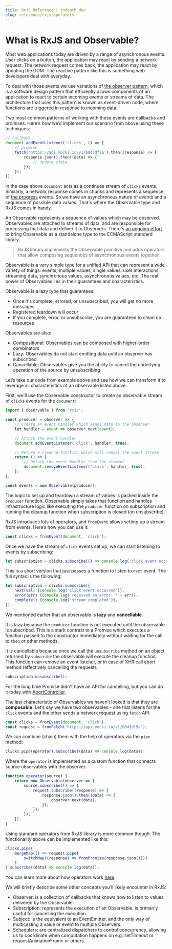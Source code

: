 ```yaml
---
title: RxJS Reference | indepth.dev
slug: reference/rxjs/operators
---
```


# What is RxJS and Observable?

Most web applications today are driven by a range of asynchronous events. User clicks on a button, the application may react by sending a network request. The network request comes back, the application may react by updating the DOM. The reactive pattern like this is something web developers deal with everyday.

To deal with those events we use variations of [the observer pattern](https://en.wikipedia.org/wiki/Observer_pattern), which is a software design pattern that efficiently allows components of an application to react to certain incoming events or streams of data. The architecture that uses this pattern is known as event-driven code, where functions are triggered in response to incoming data.

Two most common patterns of working with these events are callbacks and promises. Here’s how we’d implement our scenario from above using these techniques:

```javascript
// callback
document.addEventListener('clicks', () => {
    // promise
    fetch('https://api.mocki.io/v1/b043df5a').then((response) => {
        response.json().then((data) => {
            // update state
        });
    });
});
```

In the case above `document` acts as a continues stream of `clicks` events. Similarly, a network response comes in chunks and represents a sequence of [the progress](https://developer.mozilla.org/en-US/docs/Web/API/XMLHttpRequest/progress_event) events. So we have an asynchronous nature of events and a sequence of possible data values. That's where the Observable type and RxJS comes in handy.

An Observable represents a sequence of values which may be observed. Observables are attached to streams of data, and are responsible for processing that data and deliver it to Observers. There's [an ongoing effort](https://github.com/tc39/proposal-observable) to bring Observable as a standalone type to the ECMAScript standard library.

> RxJS library implements the Observable primitive and adds operators that allow composing sequences of asynchronous events together.

Observable is a very simple type for a unified API that can represent a wide variety of things: events, multiple values, single values, user interactions, streaming data, synchronous values, asynchronous values, etc. The real power of Observables lies in their guarantees and characteristics.

Observable is a lazy type that guarantees:
- Once it's complete, errored, or unsubscribed, you will get no more messages
- Registered teardown will occur
- If you complete, error, or unsubscribe, you are guaranteed to clean up resources

Observables are also:
- Compositional: Observables can be composed with higher-order combinators
- Lazy: Observables do not start emitting data until an observer has subscribed
- Cancellable: Observables give you the ability to cancel the underlying operation of the source by unsubscribing

Let’s take our code from example above and see how we can transform it to leverage all characteristics of an observable listed above.

First, we'll use the Observable constructor to create an observable stream of `clicks` events for the `document`:

```javascript
import { Observable } from 'rxjs';

const producer = observer => {
    // Create an event handler which sends data to the observer
    let handler = event => observer.next(event);

    // Attach the event handler
    document.addEventListener('click', handler, true);

    // Return a cleanup function which will cancel the event stream
    return () => {
        // Detach the event handler from the element
        document.removeEventListener('click', handler, true);
    };
};

const events = new Observable(producer);
```

The logic to set up and teardown a stream of values is packed inside the `producer` function. Observable simply takes that function and handles infrastructure logic like executing the `producer` function on subscription and running the cleanup function when subscription is closed (on unsubscribe).

RxJS introduces lots of operators, and `fromEvent` allows setting up a stream from events. Here’s how you can use it:

```javascript
const clicks = fromEvent(document, 'click');
```

Once we have the stream of `click` events set up, we can start listening to events by subscribing:

```javascript
let subscription = clicks.subscribe(() => console.log('click event occurred'));
```

This is a short version that just passes a function to listen to `next` event. The full syntax is the following:

```javascript
let subscription = clicks.subscribe({
    next(val) {console.log('click event occurred')},
    error(err) {console.log('received an error: ' + err)},
    complete() {console.log('stream completed')},
});
```

We mentioned earlier that an observable is **lazy** and **cancellable**.

It is lazy because the `producer` function is not executed until the observable is subscribed. This is a stark contrast to a Promise which executes a function passed to the constructor immediately without waiting for the call to `then` or other methods.

It is cancellable because once we call the `unsubscribe` method on an object returned by `subscribe` the observable will execute the cleanup function. This function can remove an event listener, or in case of XHR call [abort](https://developer.mozilla.org/en-US/docs/Web/API/XMLHttpRequest/abort) method (effectively cancelling the request).

```javascript
subscription.unsubscribe();
```

For the long time Promise didn't have an API for cancelling, but you can do it today with [AbortController](https://developer.mozilla.org/en-US/docs/Web/API/AbortController).

The last characteristic of Observables we haven’t looked is that they are **composable**. Let’s say we have two observables - one that listens for the `click` events and the other sends a network request using `fetch` API:

```javascript
const clicks = fromEvent(document, 'click');
const request = fromFetch('https://api.mocki.io/v1/b043df5a');
```

We can combine (chain) them with the help of operators via the `pipe` method:

```javascript
clicks.pipe(operator).subscribe((data) => console.log(data));
```

Where the `operator` is implemented as a custom function that connects source observables with the observer:

```javascript
function operator(source) {
    return new Observable(observer => {
        source.subscribe(() => {
            request.subscribe((response) => {
                response.json().then((data) => {
                    observer.next(data);
                });
            });
        });
    });
}
```

Using standard operators from RxJS library is more common though. The functionality above can be implemented like this:

```javascript
clicks.pipe(
    mergeMap(() => request.pipe(
        switchMap((response) => fromPromise(response.json())))
    )
).subscribe((data) => console.log(data));
```

You can learn more about how operators work [here](https://indepth.dev/reference/rxjs/operators#what-are-operators).

We will briefly describe some other concepts you’ll likely encounter in RxJS:
- Observer: is a collection of callbacks that knows how to listen to values delivered by the Observable.
- Subscription: represents the execution of an Observable, is primarily useful for cancelling the execution.
- Subject: is the equivalent to an EventEmitter, and the only way of multicasting a value or event to multiple Observers.
- Schedulers: are centralized dispatchers to control concurrency, allowing us to coordinate when computation happens on e.g. setTimeout or requestAnimationFrame or others.
